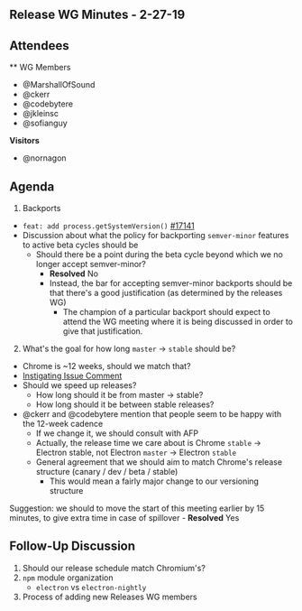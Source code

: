 ## Release WG Minutes - 2-27-19

## Attendees

** WG Members
* @MarshallOfSound
* @ckerr
* @codebytere
* @jkleinsc
* @sofianguy

**Visitors**
* @nornagon

## Agenda

1. Backports
  * `feat: add process.getSystemVersion()` [#17141](https://github.com/electron/electron/pull/17141)
  * Discussion about what the policy for backporting `semver-minor` features to active beta cycles should be
    * Should there be a point during the beta cycle beyond which we no longer accept semver-minor?
      * **Resolved** No
      * Instead, the bar for accepting semver-minor backports should be that there's a good justification (as determined by the releases WG) 
        * The champion of a particular backport should expect to attend the WG meeting where it is being discussed in order to give that justification.
2. What's the goal for how long `master` -> `stable` should be?
  * Chrome is ~12 weeks, should we match that?
  * [Instigating Issue Comment](https://github.com/electron/roller/pull/8#issuecomment-467996465)
  * Should we speed up releases?
    * How long should it be from master -> stable?
    * How long should it be between stable releases?
  * @ckerr and @codebytere mention that people seem to be happy with the 12-week cadence
    * If we change it, we should consult with AFP
    * Actually, the release time we care about is Chrome `stable` -> Electron stable, not Electron `master` -> Electron `stable`
    * General agreement that we should aim to match Chrome's release structure (canary / dev / beta / stable)
      * This would mean a fairly major change to our versioning structure

Suggestion: we should to move the start of this meeting earlier by 15 minutes, to give extra time in case of spillover
    - **Resolved** Yes

## Follow-Up Discussion

1. Should our release schedule match Chromium's?
2. `npm` module organization
    - `electron` vs `electron-nightly`
3. Process of adding new Releases WG members 
